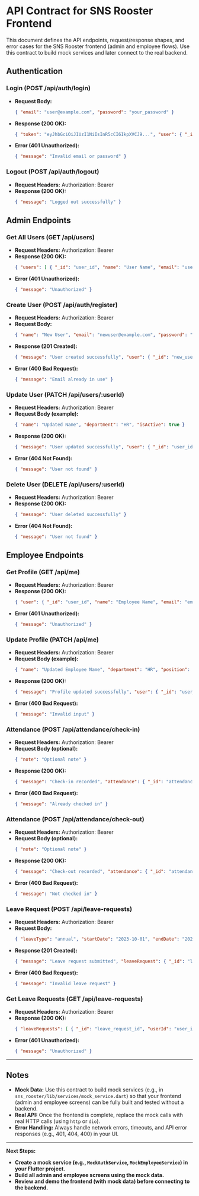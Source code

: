 # API Contract for SNS Rooster Frontend

This document defines the API endpoints, request/response shapes, and error cases for the SNS Rooster frontend (admin and employee flows). Use this contract to build mock services and later connect to the real backend.

## Authentication

### Login (POST /api/auth/login)
- **Request Body:**
  ```json
  { "email": "user@example.com", "password": "your_password" }
  ```
- **Response (200 OK):**
  ```json
  { "token": "eyJhbGciOiJIUzI1NiIsInR5cCI6IkpXVCJ9...", "user": { "_id": "user_id", "name": "User Name", "email": "user@example.com", "role": "admin", "isProfileComplete": true, ... } }
  ```
- **Error (401 Unauthorized):**
  ```json
  { "message": "Invalid email or password" }
  ```

### Logout (POST /api/auth/logout)
- **Request Headers:** Authorization: Bearer <token>
- **Response (200 OK):**
  ```json
  { "message": "Logged out successfully" }
  ```

## Admin Endpoints

### Get All Users (GET /api/users)
- **Request Headers:** Authorization: Bearer <token>
- **Response (200 OK):**
  ```json
  { "users": [ { "_id": "user_id", "name": "User Name", "email": "user@example.com", "role": "employee", "department": "IT", "position": "Developer", "isActive": true, "lastLogin": "2023-10-01T12:00:00Z", ... } ] }
  ```
- **Error (401 Unauthorized):**
  ```json
  { "message": "Unauthorized" }
  ```

### Create User (POST /api/auth/register)
- **Request Headers:** Authorization: Bearer <token>
- **Request Body:**
  ```json
  { "name": "New User", "email": "newuser@example.com", "password": "new_password", "role": "employee", "department": "IT", "position": "Developer" }
  ```
- **Response (201 Created):**
  ```json
  { "message": "User created successfully", "user": { "_id": "new_user_id", "name": "New User", "email": "newuser@example.com", "role": "employee", "isProfileComplete": false, ... } }
  ```
- **Error (400 Bad Request):**
  ```json
  { "message": "Email already in use" }
  ```

### Update User (PATCH /api/users/:userId)
- **Request Headers:** Authorization: Bearer <token>
- **Request Body (example):**
  ```json
  { "name": "Updated Name", "department": "HR", "isActive": true }
  ```
- **Response (200 OK):**
  ```json
  { "message": "User updated successfully", "user": { "_id": "user_id", "name": "Updated Name", "department": "HR", "isActive": true, ... } }
  ```
- **Error (404 Not Found):**
  ```json
  { "message": "User not found" }
  ```

### Delete User (DELETE /api/users/:userId)
- **Request Headers:** Authorization: Bearer <token>
- **Response (200 OK):**
  ```json
  { "message": "User deleted successfully" }
  ```
- **Error (404 Not Found):**
  ```json
  { "message": "User not found" }
  ```

## Employee Endpoints

### Get Profile (GET /api/me)
- **Request Headers:** Authorization: Bearer <token>
- **Response (200 OK):**
  ```json
  { "user": { "_id": "user_id", "name": "Employee Name", "email": "employee@example.com", "role": "employee", "department": "IT", "position": "Developer", "isProfileComplete": true, ... } }
  ```
- **Error (401 Unauthorized):**
  ```json
  { "message": "Unauthorized" }
  ```

### Update Profile (PATCH /api/me)
- **Request Headers:** Authorization: Bearer <token>
- **Request Body (example):**
  ```json
  { "name": "Updated Employee Name", "department": "HR", "position": "Manager" }
  ```
- **Response (200 OK):**
  ```json
  { "message": "Profile updated successfully", "user": { "_id": "user_id", "name": "Updated Employee Name", "department": "HR", "position": "Manager", ... } }
  ```
- **Error (400 Bad Request):**
  ```json
  { "message": "Invalid input" }
  ```

### Attendance (POST /api/attendance/check-in)
- **Request Headers:** Authorization: Bearer <token>
- **Request Body (optional):**
  ```json
  { "note": "Optional note" }
  ```
- **Response (200 OK):**
  ```json
  { "message": "Check-in recorded", "attendance": { "_id": "attendance_id", "userId": "user_id", "checkIn": "2023-10-01T09:00:00Z", ... } }
  ```
- **Error (400 Bad Request):**
  ```json
  { "message": "Already checked in" }
  ```

### Attendance (POST /api/attendance/check-out)
- **Request Headers:** Authorization: Bearer <token>
- **Request Body (optional):**
  ```json
  { "note": "Optional note" }
  ```
- **Response (200 OK):**
  ```json
  { "message": "Check-out recorded", "attendance": { "_id": "attendance_id", "userId": "user_id", "checkIn": "2023-10-01T09:00:00Z", "checkOut": "2023-10-01T17:00:00Z", ... } }
  ```
- **Error (400 Bad Request):**
  ```json
  { "message": "Not checked in" }
  ```

### Leave Request (POST /api/leave-requests)
- **Request Headers:** Authorization: Bearer <token>
- **Request Body:**
  ```json
  { "leaveType": "annual", "startDate": "2023-10-01", "endDate": "2023-10-05", "reason": "Vacation" }
  ```
- **Response (201 Created):**
  ```json
  { "message": "Leave request submitted", "leaveRequest": { "_id": "leave_request_id", "userId": "user_id", "leaveType": "annual", "startDate": "2023-10-01", "endDate": "2023-10-05", "status": "pending", ... } }
  ```
- **Error (400 Bad Request):**
  ```json
  { "message": "Invalid leave request" }
  ```

### Get Leave Requests (GET /api/leave-requests)
- **Request Headers:** Authorization: Bearer <token>
- **Response (200 OK):**
  ```json
  { "leaveRequests": [ { "_id": "leave_request_id", "userId": "user_id", "leaveType": "annual", "startDate": "2023-10-01", "endDate": "2023-10-05", "status": "pending", ... } ] }
  ```
- **Error (401 Unauthorized):**
  ```json
  { "message": "Unauthorized" }
  ```

---

## Notes

- **Mock Data:** Use this contract to build mock services (e.g., in `sns_rooster/lib/services/mock_service.dart`) so that your frontend (admin and employee screens) can be fully built and tested without a backend.
- **Real API:** Once the frontend is complete, replace the mock calls with real HTTP calls (using `http` or `dio`).
- **Error Handling:** Always handle network errors, timeouts, and API error responses (e.g., 401, 404, 400) in your UI.

---

**Next Steps:**

- **Create a mock service (e.g., `MockAuthService`, `MockEmployeeService`) in your Flutter project.**
- **Build all admin and employee screens using the mock data.**
- **Review and demo the frontend (with mock data) before connecting to the backend.** 